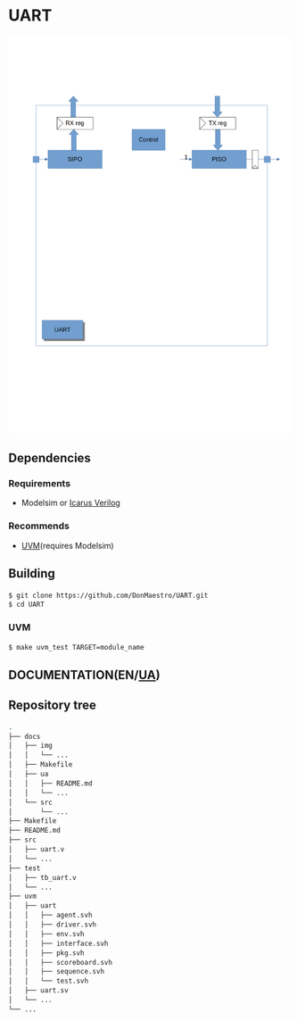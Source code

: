 # UART

![uart](docs/img/UART.png)

## Dependencies

### Requirements

- Modelsim or [Icarus Verilog][1]

### Recommends

- [UVM][uvm](requires Modelsim)

## Building

```bash
$ git clone https://github.com/DonMaestro/UART.git
$ cd UART
```

### UVM

```bash
$ make uvm_test TARGET=module_name
```

## DOCUMENTATION(EN/[UA][4])

[1]: http://iverilog.icarus.com/
[4]: docs/ua/README.md
[uvm]: https://www.accellera.org/downloads/standards/uvm

## Repository tree
```bash
.
├── docs
│   ├── img
│   │   └── ...
│   ├── Makefile
│   ├── ua
│   │   ├── README.md
│   │   └── ...
│   └── src
│       └── ...
├── Makefile
├── README.md
├── src
│   ├── uart.v
│   └── ...
├── test
│   ├── tb_uart.v
│   └── ...
├── uvm
│   ├── uart
│   │   ├── agent.svh
│   │   ├── driver.svh
│   │   ├── env.svh
│   │   ├── interface.svh
│   │   ├── pkg.svh
│   │   ├── scoreboard.svh
│   │   ├── sequence.svh
│   │   └── test.svh
│   ├── uart.sv
│   └── ...
└── ...
```


